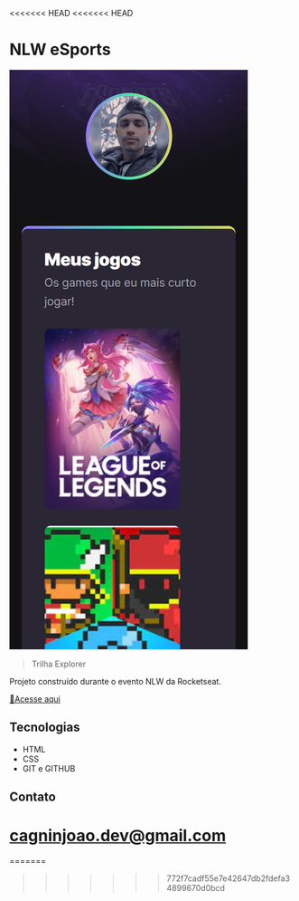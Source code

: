 <<<<<<< HEAD
<<<<<<< HEAD

# NLW eSports

![preview](./.github/preview-project.png)

> Trilha Explorer

Projeto construído durante o evento NLW da Rocketseat.

[🔗Acesse aqui](https://cagninjoao.github.io/NLW-Esports/)

## Tecnologias

- HTML
- CSS
- GIT e GITHUB

## Contato

# cagninjoao.dev@gmail.com
=======

>>>>>>> 772f7cadf55e7e42647db2fdefa34899670d0bcd
